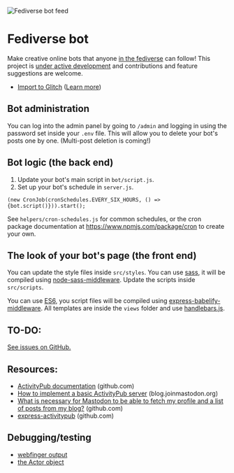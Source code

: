 ![Fediverse bot feed](https://cdn.glitch.com/a4825d5c-d1d6-4780-8464-8636780177ef%2Ffeed-comb.png)

# Fediverse bot

Make creative online bots that anyone [in the fediverse](https://en.wikipedia.org/wiki/Fediverse) can follow! This project is [under active development](https://github.com/botwiki/fediverse-bot/issues) and contributions and feature suggestions are welcome.

- [Import to Glitch](https://glitch.com/#!/import/github/botwiki/fediverse-bot) ([Learn more](https://glitch.com/about))

## Bot administration

You can log into the admin panel by going to `/admin` and logging in using the password set inside your `.env` file. This will allow you to delete your bot's posts one by one. (Multi-post deletion is coming!)

## Bot logic (the back end)

1. Update your bot's main script in `bot/script.js`.
2. Set up your bot's schedule in `server.js`.

```
(new CronJob(cronSchedules.EVERY_SIX_HOURS, () => {bot.script()})).start();
```

See `helpers/cron-schedules.js` for common schedules, or the cron package documentation at https://www.npmjs.com/package/cron to create your own.

## The look of your bot's page (the front end)

You can update the style files inside `src/styles`. You can use [sass](https://sass-lang.com/guide), it will be compiled using [node-sass-middleware](https://github.com/sass/node-sass-middleware). Update the scripts inside `src/scripts`.

You can use [ES6](http://es6-features.org/#Constants), you script files will be compiled using [express-babelify-middleware](https://github.com/luisfarzati/express-babelify-middleware). All templates are inside the `views` folder and use [handlebars.js](http://handlebarsjs.com/).

## TO-DO:

[See issues on GitHub.](https://github.com/fourtonfish/fediverse-bot/issues)

## Resources:

- [ActivityPub documentation](https://github.com/w3c/activitypub) (github.com)
- [How to implement a basic ActivityPub server](https://blog.joinmastodon.org/2018/06/how-to-implement-a-basic-activitypub-server/) (blog.joinmastodon.org)
- [What is necessary for Mastodon to be able to fetch my profile and a list of posts from my blog?](https://github.com/tootsuite/mastodon/issues/1441) (github.com)
- [express-activitypub](https://github.com/dariusk/express-activitypub) (github.com)

## Debugging/testing

- [webfinger output](https://fediverse-bot.glitch.me/.well-known/webfinger?resource=acct:bot@fediverse-bot.glitch.me)
- [the Actor object](https://fediverse-bot.glitch.me/bot?debug=true)
